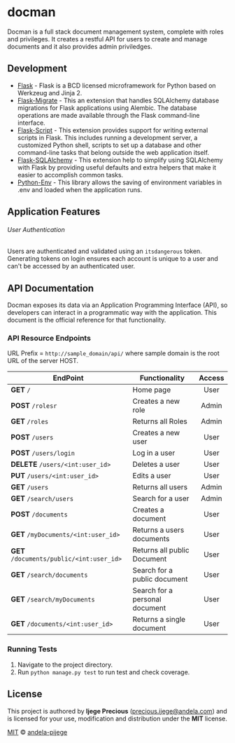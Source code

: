 # docman
Docman is a full stack document management system, complete with roles and privileges. It creates a restful API for users to create and manage documents and it also provides admin priviledges.

## Development
* [Flask](http://flask.pocoo.org/) - Flask is a BCD licensed microframework for Python based on Werkzeug and Jinja 2.
* [Flask-Migrate](https://flask-migrate.readthedocs.io/en/latest/) - This an extension that handles SQLAlchemy database migrations for Flask applications using Alembic. The database operations are made available through the Flask command-line interface.
* [Flask-Script](https://flask-script.readthedocs.io/en/latest/) - This extension provides support for writing external scripts in Flask. This includes running a development server, a customized Python shell, scripts to set up a database and other command-line tasks that belong outside the web application itself.
* [Flask-SQLAlchemy](http://flask-sqlalchemy.pocoo.org/2.1/) - This extension help to simplify using SQLAlchemy with Flask by providing useful defaults and extra helpers that make it easier to accomplish common tasks.
* [Python-Env](https://github.com/mattseymour/python-env) - This library allows the saving of environment variables in .env and loaded when the application runs.

## Application Features
###### User Authentication
Users are authenticated and validated using an `itsdangerous` token. Generating tokens on login ensures each account is unique to a user and can't be accessed by an authenticated user.
    
## API Documentation
Docman exposes its data via an Application Programming Interface (API), so developers can interact in a programmatic way with the application. This document is the official reference for that functionality.

### API Resource Endpoints

URL Prefix = `http://sample_domain/api/` where sample domain is the root URL of the server HOST.


| EndPoint                                 | Functionality                 | Access|
| -----------------------------------------|-----------------------------|:-------------:|
| **GET** `/`        | Home page  |    User      |
| **POST** `/rolesr`            | Creates a new role              |    Admin     |
| **GET** `/roles`        | Returns all Roles  |    Admin      |
| **POST** `/users`           | Creates a new user |    User    |
| **POST** `/users/login`           | Log in a user |    User    |
| **DELETE** `/users/<int:user_id>`         | Deletes a user  |    User    |
| **PUT** `/users/<int:user_id>`         | Edits a user  |    User    |
| **GET** `/users`         | Returns all users  |    Admin    |
| **GET** `/search/users`         | Search for a user  |    Admin    |
| **POST** `/documents         `            | Creates a document  |    User      |
| **GET** `/myDocuments/<int:user_id>`         | Returns a users documents  |    User    |
| **GET** `/documents/public/<int:user_id>`         | Returns all public Document  |    User    |
| **GET** `/search/documents`         | Search for a public document |    User    |
| **GET** `/search/myDocuments`         | Search for a personal document  |    User    |
| **GET** `/documents/<int:user_id>`         | Returns a single document  |    User    |


 ### Running Tests
1. Navigate to the project directory.
2. Run `python manage.py test` to run test and check coverage.

## License

This project is authored by **Ijege Precious** (precious.ijege@andela.com) and is licensed for your use, modification and distribution under the **MIT** license. 

[MIT][license] © [andela-pijege][author]

<!-- Definitions -->

[license]: LICENSE

[author]: andela-pijege

